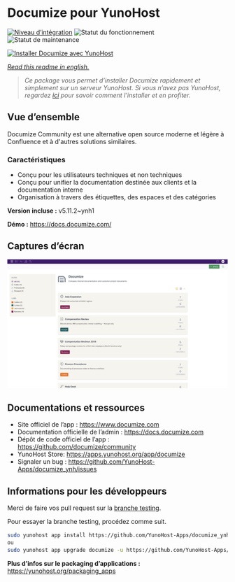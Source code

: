 <!--
N.B.: This README was automatically generated by https://github.com/YunoHost/apps/tree/master/tools/readme_generator
It shall NOT be edited by hand.
-->

# Documize pour YunoHost

[![Niveau d’intégration](https://dash.yunohost.org/integration/documize.svg)](https://dash.yunohost.org/appci/app/documize) ![Statut du fonctionnement](https://ci-apps.yunohost.org/ci/badges/documize.status.svg) ![Statut de maintenance](https://ci-apps.yunohost.org/ci/badges/documize.maintain.svg)

[![Installer Documize avec YunoHost](https://install-app.yunohost.org/install-with-yunohost.svg)](https://install-app.yunohost.org/?app=documize)

*[Read this readme in english.](./README.md)*

> *Ce package vous permet d’installer Documize rapidement et simplement sur un serveur YunoHost.
Si vous n’avez pas YunoHost, regardez [ici](https://yunohost.org/#/install) pour savoir comment l’installer et en profiter.*

## Vue d’ensemble

Documize Community est une alternative open source moderne et légère à Confluence et à d'autres solutions similaires.

### Caractéristiques

- Conçu pour les utilisateurs techniques et non techniques
- Conçu pour unifier la documentation destinée aux clients et la documentation interne
- Organisation à travers des étiquettes, des espaces et des catégories


**Version incluse :** v5.11.2~ynh1

**Démo :** https://docs.documize.com/

## Captures d’écran

![Capture d’écran de Documize](./doc/screenshots/screenshot.png)

## Documentations et ressources

* Site officiel de l’app : <https://www.documize.com>
* Documentation officielle de l’admin : <https://docs.documize.com>
* Dépôt de code officiel de l’app : <https://github.com/documize/community>
* YunoHost Store: <https://apps.yunohost.org/app/documize>
* Signaler un bug : <https://github.com/YunoHost-Apps/documize_ynh/issues>

## Informations pour les développeurs

Merci de faire vos pull request sur la [branche testing](https://github.com/YunoHost-Apps/documize_ynh/tree/testing).

Pour essayer la branche testing, procédez comme suit.

``` bash
sudo yunohost app install https://github.com/YunoHost-Apps/documize_ynh/tree/testing --debug
ou
sudo yunohost app upgrade documize -u https://github.com/YunoHost-Apps/documize_ynh/tree/testing --debug
```

**Plus d’infos sur le packaging d’applications :** <https://yunohost.org/packaging_apps>